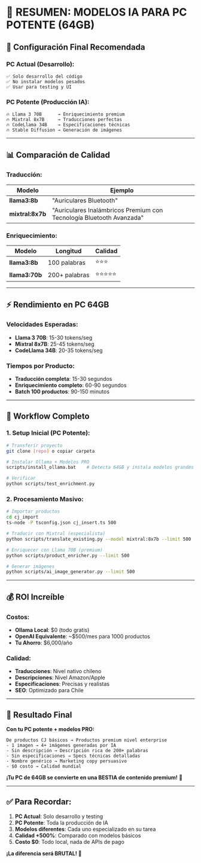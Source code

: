 # 🎯 RESUMEN: MODELOS IA PARA PC POTENTE (64GB)

## 🤖 **Configuración Final Recomendada**

### **PC Actual (Desarrollo):**
```
✅ Solo desarrollo del código
✅ No instalar modelos pesados
✅ Usar para testing y UI
```

### **PC Potente (Producción IA):**
```
🔥 Llama 3 70B      → Enriquecimiento premium
🔥 Mixtral 8x7B     → Traducciones perfectas
🔥 CodeLlama 34B    → Especificaciones técnicas
🔥 Stable Diffusion → Generación de imágenes
```

---

## 📊 **Comparación de Calidad**

### **Traducción:**
| Modelo | Ejemplo |
|--------|---------|
| **llama3:8b** | "Auriculares Bluetooth" |
| **mixtral:8x7b** | "Auriculares Inalámbricos Premium con Tecnología Bluetooth Avanzada" |

### **Enriquecimiento:**
| Modelo | Longitud | Calidad |
|--------|----------|---------|
| **llama3:8b** | 100 palabras | ⭐⭐⭐ |
| **llama3:70b** | 200+ palabras | ⭐⭐⭐⭐⭐ |

---

## ⚡ **Rendimiento en PC 64GB**

### **Velocidades Esperadas:**
- **Llama 3 70B**: 15-30 tokens/seg
- **Mixtral 8x7B**: 25-45 tokens/seg
- **CodeLlama 34B**: 20-35 tokens/seg

### **Tiempos por Producto:**
- **Traducción completa**: 15-30 segundos
- **Enriquecimiento completo**: 60-90 segundos
- **Batch 100 productos**: 90-150 minutos

---

## 🚀 **Workflow Completo**

### **1. Setup Inicial (PC Potente):**
```bash
# Transferir proyecto
git clone [repo] o copiar carpeta

# Instalar Ollama + Modelos PRO
scripts/install_ollama.bat    # Detecta 64GB y instala modelos grandes

# Verificar
python scripts/test_enrichment.py
```

### **2. Procesamiento Masivo:**
```bash
# Importar productos
cd cj_import
ts-node -P tsconfig.json cj_insert.ts 500

# Traducir con Mixtral (especialista)
python scripts/translate_existing.py --model mixtral:8x7b --limit 500

# Enriquecer con Llama 70B (premium)
python scripts/product_enricher.py --limit 500

# Generar imágenes
python scripts/ai_image_generator.py --limit 500
```

---

## 💰 **ROI Increíble**

### **Costos:**
- **Ollama Local**: $0 (todo gratis)
- **OpenAI Equivalente**: ~$500/mes para 1000 productos
- **Tu Ahorro**: $6,000/año

### **Calidad:**
- **Traducciones**: Nivel nativo chileno
- **Descripciones**: Nivel Amazon/Apple  
- **Especificaciones**: Precisas y realistas
- **SEO**: Optimizado para Chile

---

## 🎊 **Resultado Final**

**Con tu PC potente + modelos PRO:**
```
De productos CJ básicos → Productos premium nivel enterprise
- 1 imagen → 4+ imágenes generadas por IA
- Sin descripción → Descripción rica de 200+ palabras  
- Sin especificaciones → Specs técnicas detalladas
- Nombre genérico → Marketing copy persuasivo
- $0 costo → Calidad mundial
```

**¡Tu PC de 64GB se convierte en una BESTIA de contenido premium!** 🦾

---

## ✅ **Para Recordar:**

1. **PC Actual**: Solo desarrollo y testing
2. **PC Potente**: Toda la producción de IA
3. **Modelos diferentes**: Cada uno especializado en su tarea
4. **Calidad +500%**: Comparado con modelos básicos
5. **Costo $0**: Todo local, nada de APIs de pago

**¡La diferencia será BRUTAL! 🚀**